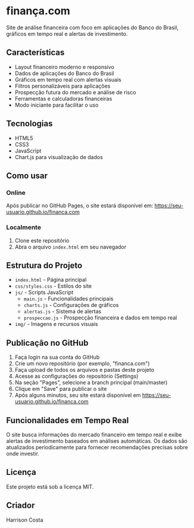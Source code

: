 # finança.com

Site de análise financeira com foco em aplicações do Banco do Brasil, gráficos em tempo real e alertas de investimento.

## Características

- Layout financeiro moderno e responsivo
- Dados de aplicações do Banco do Brasil
- Gráficos em tempo real com alertas visuais
- Filtros personalizáveis para aplicações
- Prospecção futura do mercado e análise de risco
- Ferramentas e calculadoras financeiras
- Modo iniciante para facilitar o uso

## Tecnologias

- HTML5
- CSS3
- JavaScript
- Chart.js para visualização de dados

## Como usar

### Online

Após publicar no GitHub Pages, o site estará disponível em: https://seu-usuario.github.io/financa.com

### Localmente

1. Clone este repositório
2. Abra o arquivo `index.html` em seu navegador

## Estrutura do Projeto

- `index.html` - Página principal
- `css/styles.css` - Estilos do site
- `js/` - Scripts JavaScript
  - `main.js` - Funcionalidades principais
  - `charts.js` - Configurações de gráficos
  - `alertas.js` - Sistema de alertas
  - `prospeccao.js` - Prospecção financeira e dados em tempo real
- `img/` - Imagens e recursos visuais

## Publicação no GitHub

1. Faça login na sua conta do GitHub
2. Crie um novo repositório (por exemplo, "financa.com")
3. Faça upload de todos os arquivos e pastas deste projeto
4. Acesse as configurações do repositório (Settings)
5. Na seção "Pages", selecione a branch principal (main/master)
6. Clique em "Save" para publicar o site
7. Após alguns minutos, seu site estará disponível em https://seu-usuario.github.io/financa.com

## Funcionalidades em Tempo Real

O site busca informações do mercado financeiro em tempo real e exibe alertas de investimento baseados em análises automáticas. Os dados são atualizados periodicamente para fornecer recomendações precisas sobre onde investir.

## Licença

Este projeto está sob a licença MIT.

## Criador

Harrison Costa
